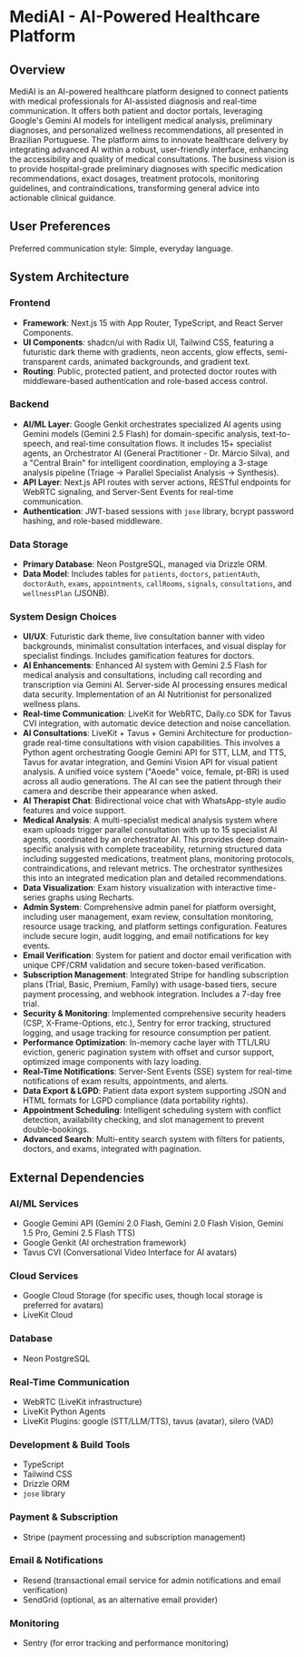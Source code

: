 # MediAI - AI-Powered Healthcare Platform

## Overview
MediAI is an AI-powered healthcare platform designed to connect patients with medical professionals for AI-assisted diagnosis and real-time communication. It offers both patient and doctor portals, leveraging Google's Gemini AI models for intelligent medical analysis, preliminary diagnoses, and personalized wellness recommendations, all presented in Brazilian Portuguese. The platform aims to innovate healthcare delivery by integrating advanced AI within a robust, user-friendly interface, enhancing the accessibility and quality of medical consultations. The business vision is to provide hospital-grade preliminary diagnoses with specific medication recommendations, exact dosages, treatment protocols, monitoring guidelines, and contraindications, transforming general advice into actionable clinical guidance.

## User Preferences
Preferred communication style: Simple, everyday language.

## System Architecture

### Frontend
- **Framework**: Next.js 15 with App Router, TypeScript, and React Server Components.
- **UI Components**: shadcn/ui with Radix UI, Tailwind CSS, featuring a futuristic dark theme with gradients, neon accents, glow effects, semi-transparent cards, animated backgrounds, and gradient text.
- **Routing**: Public, protected patient, and protected doctor routes with middleware-based authentication and role-based access control.

### Backend
- **AI/ML Layer**: Google Genkit orchestrates specialized AI agents using Gemini models (Gemini 2.5 Flash) for domain-specific analysis, text-to-speech, and real-time consultation flows. It includes 15+ specialist agents, an Orchestrator AI (General Practitioner - Dr. Márcio Silva), and a "Central Brain" for intelligent coordination, employing a 3-stage analysis pipeline (Triage → Parallel Specialist Analysis → Synthesis).
- **API Layer**: Next.js API routes with server actions, RESTful endpoints for WebRTC signaling, and Server-Sent Events for real-time communication.
- **Authentication**: JWT-based sessions with `jose` library, bcrypt password hashing, and role-based middleware.

### Data Storage
- **Primary Database**: Neon PostgreSQL, managed via Drizzle ORM.
- **Data Model**: Includes tables for `patients`, `doctors`, `patientAuth`, `doctorAuth`, `exams`, `appointments`, `callRooms`, `signals`, `consultations`, and `wellnessPlan` (JSONB).

### System Design Choices
- **UI/UX**: Futuristic dark theme, live consultation banner with video backgrounds, minimalist consultation interfaces, and visual display for specialist findings. Includes gamification features for doctors.
- **AI Enhancements**: Enhanced AI system with Gemini 2.5 Flash for medical analysis and consultations, including call recording and transcription via Gemini AI. Server-side AI processing ensures medical data security. Implementation of an AI Nutritionist for personalized wellness plans.
- **Real-time Communication**: LiveKit for WebRTC, Daily.co SDK for Tavus CVI integration, with automatic device detection and noise cancellation.
- **AI Consultations**: LiveKit + Tavus + Gemini Architecture for production-grade real-time consultations with vision capabilities. This involves a Python agent orchestrating Google Gemini API for STT, LLM, and TTS, Tavus for avatar integration, and Gemini Vision API for visual patient analysis. A unified voice system ("Aoede" voice, female, pt-BR) is used across all audio generations. The AI can see the patient through their camera and describe their appearance when asked.
- **AI Therapist Chat**: Bidirectional voice chat with WhatsApp-style audio features and voice support.
- **Medical Analysis**: A multi-specialist medical analysis system where exam uploads trigger parallel consultation with up to 15 specialist AI agents, coordinated by an orchestrator AI. This provides deep domain-specific analysis with complete traceability, returning structured data including suggested medications, treatment plans, monitoring protocols, contraindications, and relevant metrics. The orchestrator synthesizes this into an integrated medication plan and detailed recommendations.
- **Data Visualization**: Exam history visualization with interactive time-series graphs using Recharts.
- **Admin System**: Comprehensive admin panel for platform oversight, including user management, exam review, consultation monitoring, resource usage tracking, and platform settings configuration. Features include secure login, audit logging, and email notifications for key events.
- **Email Verification**: System for patient and doctor email verification with unique CPF/CRM validation and secure token-based verification.
- **Subscription Management**: Integrated Stripe for handling subscription plans (Trial, Basic, Premium, Family) with usage-based tiers, secure payment processing, and webhook integration. Includes a 7-day free trial.
- **Security & Monitoring**: Implemented comprehensive security headers (CSP, X-Frame-Options, etc.), Sentry for error tracking, structured logging, and usage tracking for resource consumption per patient.
- **Performance Optimization**: In-memory cache layer with TTL/LRU eviction, generic pagination system with offset and cursor support, optimized image components with lazy loading.
- **Real-Time Notifications**: Server-Sent Events (SSE) system for real-time notifications of exam results, appointments, and alerts.
- **Data Export & LGPD**: Patient data export system supporting JSON and HTML formats for LGPD compliance (data portability rights).
- **Appointment Scheduling**: Intelligent scheduling system with conflict detection, availability checking, and slot management to prevent double-bookings.
- **Advanced Search**: Multi-entity search system with filters for patients, doctors, and exams, integrated with pagination.

## External Dependencies

### AI/ML Services
- Google Gemini API (Gemini 2.0 Flash, Gemini 2.0 Flash Vision, Gemini 1.5 Pro, Gemini 2.5 Flash TTS)
- Google Genkit (AI orchestration framework)
- Tavus CVI (Conversational Video Interface for AI avatars)

### Cloud Services
- Google Cloud Storage (for specific uses, though local storage is preferred for avatars)
- LiveKit Cloud

### Database
- Neon PostgreSQL

### Real-Time Communication
- WebRTC (LiveKit infrastructure)
- LiveKit Python Agents
- LiveKit Plugins: google (STT/LLM/TTS), tavus (avatar), silero (VAD)

### Development & Build Tools
- TypeScript
- Tailwind CSS
- Drizzle ORM
- `jose` library

### Payment & Subscription
- Stripe (payment processing and subscription management)

### Email & Notifications
- Resend (transactional email service for admin notifications and email verification)
- SendGrid (optional, as an alternative email provider)

### Monitoring
- Sentry (for error tracking and performance monitoring)